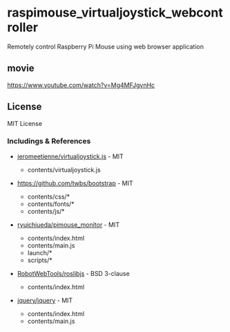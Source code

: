 # raspimouse_virtualjoystick_webcontroller
Remotely control Raspberry Pi Mouse using web browser application

## movie 
https://www.youtube.com/watch?v=Mg4MFJgvnHc

## License
MIT License
### Includings & References
* [jeromeetienne/virtualjoystick.js]( https://github.com/jeromeetienne/virtualjoystick.js ) - MIT
  * contents/virtualjoystick.js

* https://github.com/twbs/bootstrap - MIT
  * contents/css/*
  * contents/fonts/*
  * contents/js/*

* [ryuichiueda/pimouse_monitor]( https://github.com/ryuichiueda/pimouse_monitor ) - MIT 
  * contents/index.html
  * contents/main.js
  * launch/*
  * scripts/*
  
* [RobotWebTools/roslibjs]( https://github.com/RobotWebTools/roslibjs ) - BSD 3-clause
  * contents/index.html

* [jquery/jquery]( https://github.com/jquery/jquery ) - MIT 
  * contents/index.html
  * contents/main.js
